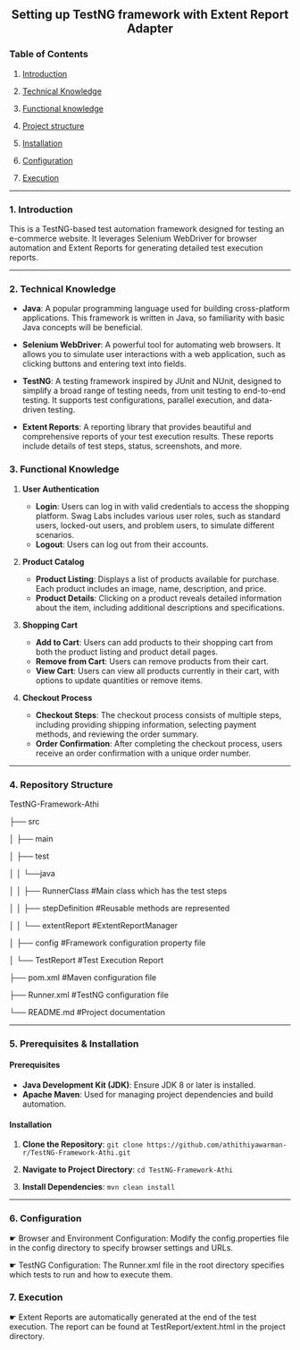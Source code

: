## <p align=center>**Setting up TestNG framework with Extent Report Adapter**</p>

### Table of Contents

1.  [Introduction](#1-introduction)

2. [Technical Knowledge](#2-technical-knowledge)

3. [Functional knowledge](#3-functional-knowledge)

4. [Project structure](#4-repository-structure)

5.  [Installation](#5-prerequisites--installation)

6.  [Configuration](#6-configuration)

7.  [Execution](#7-execution)
      
---
### 1. Introduction
This is a TestNG-based test automation framework designed for testing an e-commerce website. 
It leverages Selenium WebDriver for browser automation and Extent Reports for generating detailed test execution reports.

---
### 2. Technical Knowledge
- **Java**: A popular programming language used for building cross-platform applications. This framework is written in Java, so familiarity with basic Java concepts will be beneficial.

- **Selenium WebDriver**: A powerful tool for automating web browsers. It allows you to simulate user interactions with a web application, such as clicking buttons and entering text into fields.

- **TestNG**: A testing framework inspired by JUnit and NUnit, designed to simplify a broad range of testing needs, from unit testing to end-to-end testing. It supports test configurations, parallel execution, and data-driven testing.

- **Extent Reports**: A reporting library that provides beautiful and comprehensive reports of your test execution results. These reports include details of test steps, status, screenshots, and more.

### 3. Functional Knowledge
1. **User Authentication**
   - **Login**: Users can log in with valid credentials to access the shopping platform. Swag Labs includes various user roles, such as standard users, locked-out users, and problem users, to simulate different scenarios.
   - **Logout**: Users can log out from their accounts.

2. **Product Catalog**
   - **Product Listing**: Displays a list of products available for purchase. Each product includes an image, name, description, and price.
   - **Product Details**: Clicking on a product reveals detailed information about the item, including additional descriptions and specifications.

3. **Shopping Cart**
   - **Add to Cart**: Users can add products to their shopping cart from both the product listing and product detail pages.
   - **Remove from Cart**: Users can remove products from their cart.
   - **View Cart**: Users can view all products currently in their cart, with options to update quantities or remove items.

4. **Checkout Process**
   - **Checkout Steps**: The checkout process consists of multiple steps, including providing shipping information, selecting payment methods, and reviewing the order summary.
   - **Order Confirmation**: After completing the checkout process, users receive an order confirmation with a unique order number.

---   
### 4. Repository Structure
TestNG-Framework-Athi

├── src

│ ├── main

│ ├── test

│ │   └──java

│ │       ├── RunnerClass #Main class which has the test steps

│ │       ├── stepDefinition #Reusable methods are represented

│ │       └── extentReport #ExtentReportManager

│ ├── config #Framework configuration property file

│ └── TestReport #Test Execution Report

├── pom.xml #Maven configuration file

├── Runner.xml #TestNG configuration file

└── README.md #Project documentation


---
### 5. Prerequisites & Installation

#### Prerequisites
- **Java Development Kit (JDK)**: Ensure JDK 8 or later is installed.
- **Apache Maven**: Used for managing project dependencies and build automation.

#### Installation

1. **Clone the Repository**:
   ```git clone https://github.com/athithiyawarman-r/TestNG-Framework-Athi.git```
   
2. **Navigate to Project Directory**:
  ```cd TestNG-Framework-Athi```

3. **Install Dependencies**:
  ```mvn clean install```
  
---
### 6. Configuration
☛ Browser and Environment Configuration: Modify the config.properties file in the config directory to specify browser settings and URLs.

☛ TestNG Configuration: The Runner.xml file in the root directory specifies which tests to run and how to execute them.

### 7. Execution
☛ Extent Reports are automatically generated at the end of the test execution. The report can be found at TestReport/extent.html in the project directory.
